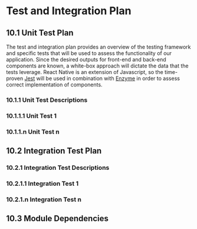 # Test and Integration Plan
## 10.1 Unit Test Plan
The test and integration plan provides an overview of the testing framework and specific tests that will be used to assess the functionality of our application.  Since the desired outputs for front-end and back-end components are known, a white-box approach will dictate the data that the tests leverage.  React Native is an extension of Javascript, so the time-proven [Jest](https://jestjs.io/) will be used in combination with [Enzyme](https://airbnb.io/enzyme/) in order to assess correct implementation of components.
### 10.1.1    Unit Test Descriptions
### 10.1.1.1  Unit Test 1
### 10.1.1.n  Unit Test n

## 10.2      Integration Test Plan
### 10.2.1    Integration Test Descriptions
### 10.2.1.1  Integration Test 1
### 10.2.1.n  Integration Test n

## 10.3      Module Dependencies
